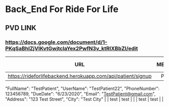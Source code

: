 # Back_End For Ride For Life

## PVD LINK

### https://docs.google.com/document/d/1-PKqSaBhlZjVlKvtGwjtclaYex2PwfN3v_ktRlXBbZI/edit

| URL  | METHOD | RESPONSE EXAMPLE |
| ---- | :----: | ---------------: |
| https://rideforlifebackend.herokuapp.com/api/patient/signup |  POST  |   {
  "FullName": "TestPatient",
  "UserName": "TestPatient22",
  "PhoneNumber": 123456789,
  "DueDate": "6/23/2020",
  "Email": "TestPatient@gmail.com",
  "Address": "123 Test Street",
  "City": "Test City"               |
| test |  test  |                  |
| test |  test  |                  |
